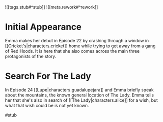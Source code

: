 ![[tags.stub#^stub]]
![[meta.rework#^rework]]
# Initial Appearance
Emma makes her debut in Episode 22 by crashing through a window in [[Cricket's|characters.cricket]] home while trying to get away from a gang of Red Hoods. It is here that she also comes across the main three protagonists of the story.

# Search For The Lady
In Episode 24 [[Lupe|characters.guadalupejara]] and Emma briefly speak about the mountains, the known general location of The Lady. Emma tells her that she's also in search of [[The Lady|characters.alice]] for a wish, but what that wish could be is not yet known.



#stub